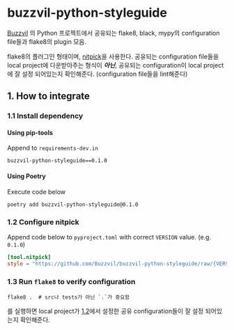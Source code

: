 
# buzzvil-python-styleguide


[Buzzvil](https://www.buzzvil.com) 의 Python 프로젝트에서 공유되는 flake8, black, mypy의 configuration file들과 flake8의 plugin 모음.

flake8의 플러그인 형태이며, [nitpick](https://nitpick.readthedocs.io/en/latest/index.html)을 사용한다.
공유되는 configuration file들을 local project에 다운받아주는 형식이 **_아닌_**, 공유되는 configuration이 local project에 잘 설정 되어있는지 확인해준다. (configuration file들을 lint해준다)

## 1. How to integrate

### 1.1 Install dependency

#### Using pip-tools

Append to `requirements-dev.in`

```text
buzzvil-python-styleguide==0.1.0
```

#### Using Poetry

Execute code below

```shell script
poetry add buzzvil-python-styleguide@0.1.0
```

### 1.2 Configure nitpick

Append code below to `pyproject.toml` with correct `VERSION` value. (e.g. `0.1.0`)

```toml
[tool.nitpick]
style = "https://github.com/Buzzvil/buzzvil-python-styleguide/raw/{VERSION}/src/buzzvil_python_styleguide/styles/nitpick-style.toml"
```

### 1.3 Run `flake8` to verify configuration

```shell script
flake8 .  # src나 tests가 아닌 `.`가 중요함
```

를 실행하면 local project가 [1.2](#configure_nitpick)에서 설정한 공유 configuration들이 잘 설정 되어있는지 확인해준다.